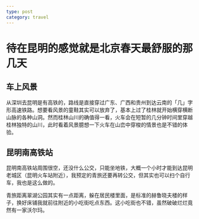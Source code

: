```yaml
---
type: post
category: travel
---
```


# 待在昆明的感觉就是北京春天最舒服的那几天

## 车上风景

从深圳去昆明是有高铁的，路线是直接穿过广东、广西和贵州到达云南的「几」字形高速铁路。想要看风景的童鞋其实可以放弃了，基本上过了桂林就开始横穿横断山脉的各种山洞。然而桂林山川的确值得一看，火车会在短暂的几分钟时间里穿越桂林独特的山川，此时看着风景臆想一下火车在山峦中穿梭的情景也是不错的体验。

## 昆明南高铁站

昆明南高铁站周围很空，还没什么公交，只能坐地铁，大概一个小时才能到达昆明老城区（昆明火车站附近），我预定的青旅还要再转公交，但其实也可以扫个自行车，我也是这么做的。

青旅距离翠湖公园其实有一点距离，躲在居民楼里面，是标准的赫鲁晓夫楼的样子，换好床铺我就前往附近的小吃街吃点东西。这小吃街也不错，虽然破破烂烂竟然有一家沃尔玛。
